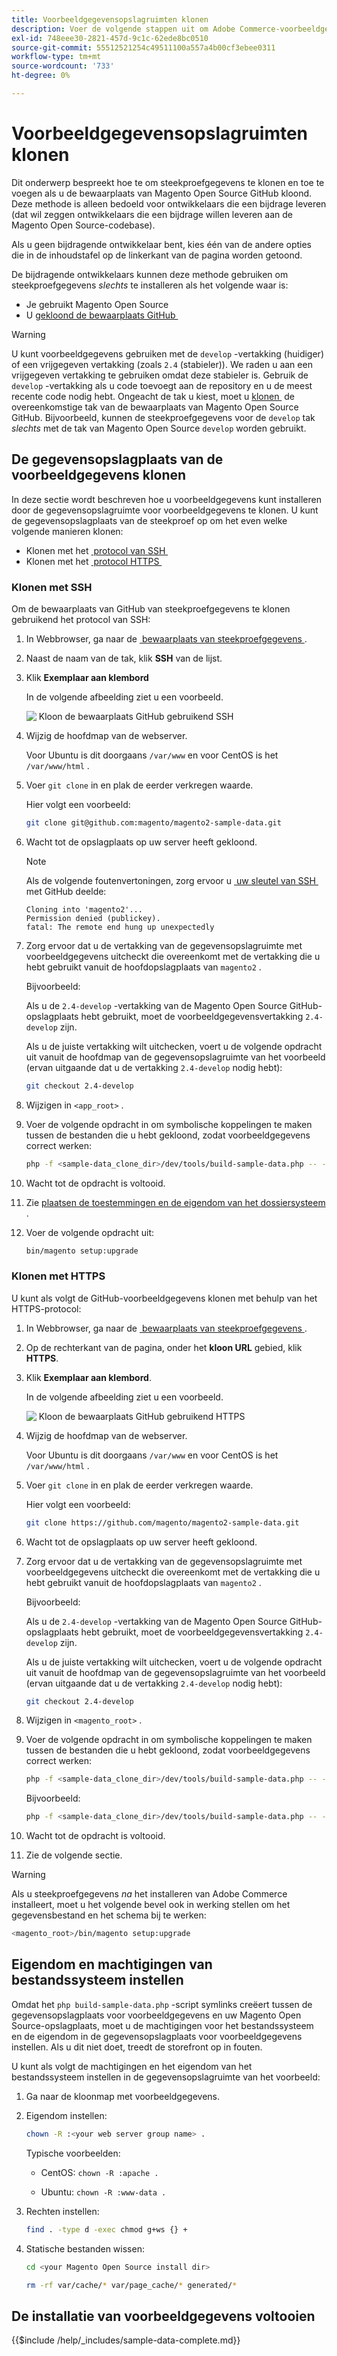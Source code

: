 ```yaml
---
title: Voorbeeldgegevensopslagruimten klonen
description: Voer de volgende stappen uit om Adobe Commerce-voorbeeldgegevens te installeren door Git-opslagplaatsen te klonen.
exl-id: 748eee30-2821-457d-9c1c-62ede8bc0510
source-git-commit: 55512521254c49511100a557a4b00cf3ebee0311
workflow-type: tm+mt
source-wordcount: '733'
ht-degree: 0%

---
```


# Voorbeeldgegevensopslagruimten klonen

Dit onderwerp bespreekt hoe te om steekproefgegevens te klonen en toe te voegen als u de bewaarplaats van Magento Open Source GitHub kloond. Deze methode is alleen bedoeld voor ontwikkelaars die een bijdrage leveren (dat wil zeggen ontwikkelaars die een bijdrage willen leveren aan de Magento Open Source-codebase).

Als u geen bijdragende ontwikkelaar bent, kies één van de andere opties die in de inhoudstafel op de linkerkant van de pagina worden getoond.

De bijdragende ontwikkelaars kunnen deze methode gebruiken om steekproefgegevens *slechts* te installeren als het volgende waar is:

* Je gebruikt Magento Open Source
* U [&#x200B; gekloond de bewaarplaats GitHub &#x200B;](https://developer.adobe.com/commerce/contributor/guides/install/clone-repository/)

>[!WARNING]
>
>U kunt voorbeeldgegevens gebruiken met de `develop` -vertakking (huidiger) of een vrijgegeven vertakking (zoals `2.4` (stabieler)). We raden u aan een vrijgegeven vertakking te gebruiken omdat deze stabieler is. Gebruik de `develop` -vertakking als u code toevoegt aan de repository en u de meest recente code nodig hebt. Ongeacht de tak u kiest, moet u [&#x200B; klonen &#x200B;](https://developer.adobe.com/commerce/contributor/guides/install/clone-repository/) de overeenkomstige tak van de bewaarplaats van Magento Open Source GitHub. Bijvoorbeeld, kunnen de steekproefgegevens voor de `develop` tak *slechts* met de tak van Magento Open Source `develop` worden gebruikt.

## De gegevensopslagplaats van de voorbeeldgegevens klonen

In deze sectie wordt beschreven hoe u voorbeeldgegevens kunt installeren door de gegevensopslagruimte voor voorbeeldgegevens te klonen. U kunt de gegevensopslagplaats van de steekproef op om het even welke volgende manieren klonen:

* Klonen met het [&#x200B; protocol van SSH &#x200B;](#clone-with-ssh)
* Klonen met het [&#x200B; protocol HTTPS &#x200B;](#clone-with-https)

### Klonen met SSH

Om de bewaarplaats van GitHub van steekproefgegevens te klonen gebruikend het protocol van SSH:

1. In Webbrowser, ga naar de [&#x200B; bewaarplaats van steekproefgegevens &#x200B;](https://github.com/magento/magento2-sample-data).
1. Naast de naam van de tak, klik **SSH** van de lijst.
1. Klik **Exemplaar aan klembord**

   In de volgende afbeelding ziet u een voorbeeld.

   ![&#x200B; Kloon de bewaarplaats GitHub gebruikend SSH &#x200B;](../../assets/installation/install_mage2_clone-ssh.png)

1. Wijzig de hoofdmap van de webserver.

   Voor Ubuntu is dit doorgaans `/var/www` en voor CentOS is het `/var/www/html` .

1. Voer `git clone` in en plak de eerder verkregen waarde.

   Hier volgt een voorbeeld:

   ```bash
   git clone git@github.com:magento/magento2-sample-data.git
   ```

1. Wacht tot de opslagplaats op uw server heeft gekloond.

   >[!NOTE]
   >
   >Als de volgende foutenvertoningen, zorg ervoor u [&#x200B; uw sleutel van SSH &#x200B;](https://docs.github.com/articles/generating-ssh-keys/) met GitHub deelde:<br>

   ```
   Cloning into 'magento2'...
   Permission denied (publickey).
   fatal: The remote end hung up unexpectedly
   ```

1. Zorg ervoor dat u de vertakking van de gegevensopslagruimte met voorbeeldgegevens uitcheckt die overeenkomt met de vertakking die u hebt gebruikt vanuit de hoofdopslagplaats van `magento2` .

   Bijvoorbeeld:

   Als u de `2.4-develop` -vertakking van de Magento Open Source GitHub-opslagplaats hebt gebruikt, moet de voorbeeldgegevensvertakking `2.4-develop` zijn.

   Als u de juiste vertakking wilt uitchecken, voert u de volgende opdracht uit vanuit de hoofdmap van de gegevensopslagruimte van het voorbeeld (ervan uitgaande dat u de vertakking `2.4-develop` nodig hebt):

   ```bash
   git checkout 2.4-develop
   ```

1. Wijzigen in `<app_root>` .
1. Voer de volgende opdracht in om symbolische koppelingen te maken tussen de bestanden die u hebt gekloond, zodat voorbeeldgegevens correct werken:

   ```bash
   php -f <sample-data_clone_dir>/dev/tools/build-sample-data.php -- --ce-source="<path_to_your_magento_instance>"
   ```

1. Wacht tot de opdracht is voltooid.

1. Zie [&#x200B; plaatsen de toestemmingen en de eigendom van het dossiersysteem &#x200B;](#set-file-system-ownership-and-permissions).

1. Voer de volgende opdracht uit:

   ```bash
   bin/magento setup:upgrade
   ```

### Klonen met HTTPS

U kunt als volgt de GitHub-voorbeeldgegevens klonen met behulp van het HTTPS-protocol:

1. In Webbrowser, ga naar de [&#x200B; bewaarplaats van steekproefgegevens &#x200B;](https://github.com/magento/magento2-sample-data).
1. Op de rechterkant van de pagina, onder het **kloon URL** gebied, klik **HTTPS**.
1. Klik **Exemplaar aan klembord**.

   In de volgende afbeelding ziet u een voorbeeld.

   ![&#x200B; Kloon de bewaarplaats GitHub gebruikend HTTPS &#x200B;](../../assets/installation/install_mage2_clone-https.png)

1. Wijzig de hoofdmap van de webserver.

   Voor Ubuntu is dit doorgaans `/var/www` en voor CentOS is het `/var/www/html` .

1. Voer `git clone` in en plak de eerder verkregen waarde.

   Hier volgt een voorbeeld:

   ```bash
   git clone https://github.com/magento/magento2-sample-data.git
   ```

1. Wacht tot de opslagplaats op uw server heeft gekloond.
1. Zorg ervoor dat u de vertakking van de gegevensopslagruimte met voorbeeldgegevens uitcheckt die overeenkomt met de vertakking die u hebt gebruikt vanuit de hoofdopslagplaats van `magento2` .

   Bijvoorbeeld:

   Als u de `2.4-develop` -vertakking van de Magento Open Source GitHub-opslagplaats hebt gebruikt, moet de voorbeeldgegevensvertakking `2.4-develop` zijn.

   Als u de juiste vertakking wilt uitchecken, voert u de volgende opdracht uit vanuit de hoofdmap van de gegevensopslagruimte van het voorbeeld (ervan uitgaande dat u de vertakking `2.4-develop` nodig hebt):

   ```bash
   git checkout 2.4-develop
   ```

1. Wijzigen in `<magento_root>` .
1. Voer de volgende opdracht in om symbolische koppelingen te maken tussen de bestanden die u hebt gekloond, zodat voorbeeldgegevens correct werken:

   ```bash
   php -f <sample-data_clone_dir>/dev/tools/build-sample-data.php -- --ce-source="<path_to_your_magento_instance>"
   ```

   Bijvoorbeeld:

   ```bash
   php -f <sample-data_clone_dir>/dev/tools/build-sample-data.php -- --ce-source="/var/www/magento2"
   ```

1. Wacht tot de opdracht is voltooid.
1. Zie de volgende sectie.

>[!WARNING]
>
>Als u steekproefgegevens *na* het installeren van Adobe Commerce installeert, moet u het volgende bevel ook in werking stellen om het gegevensbestand en het schema bij te werken:
>
>```bash
><magento_root>/bin/magento setup:upgrade
>```

## Eigendom en machtigingen van bestandssysteem instellen

Omdat het `php build-sample-data.php` -script symlinks creëert tussen de gegevensopslagplaats voor voorbeeldgegevens en uw Magento Open Source-opslagplaats, moet u de machtigingen voor het bestandssysteem en de eigendom in de gegevensopslagplaats voor voorbeeldgegevens instellen. Als u dit niet doet, treedt de storefront op in fouten.

U kunt als volgt de machtigingen en het eigendom van het bestandssysteem instellen in de gegevensopslagruimte van het voorbeeld:

1. Ga naar de kloonmap met voorbeeldgegevens.
1. Eigendom instellen:

   ```bash
   chown -R :<your web server group name> .
   ```

   Typische voorbeelden:

   * CentOS: `chown -R :apache .`

   * Ubuntu: `chown -R :www-data .`

1. Rechten instellen:

   ```bash
   find . -type d -exec chmod g+ws {} +
   ```

1. Statische bestanden wissen:

   ```bash
   cd <your Magento Open Source install dir>
   ```

   ```bash
   rm -rf var/cache/* var/page_cache/* generated/*
   ```

## De installatie van voorbeeldgegevens voltooien

{{$include /help/_includes/sample-data-complete.md}}

<!-- Last updated from includes: 2022-09-08 11:33:05 -->
